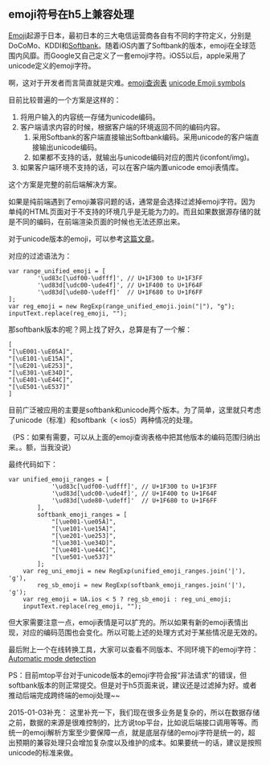 ## emoji符号在h5上兼容处理

[Emoji](http://en.wikipedia.org/wiki/Emoji)起源于日本，最初日本的三大电信运营商各自有不同的字符定义，分别是DoCoMo、KDDI和[Softbank](http://en.wikipedia.org/wiki/Emoji#SoftBank_encoding)。随着iOS内置了Softbank的版本，emoji在全球范围内风靡。而Google又自己定义了一套emoji字符。iOS5以后，apple采用了unicode定义的emoji字符。

啊，这对于开发者而言简直就是灾难。[emoji查询表](http://code.iamcal.com/php/emoji/) [unicode Emoji symbols](http://www.unicode.org/~scherer/emoji4unicode/20091221/utc.html)

目前比较普遍的一个方案是这样的：

1. 将用户输入的内容统一存储为unicode编码。
2. 客户端请求内容的时候，根据客户端的环境返回不同的编码内容。
	1. 采用Softbank的客户端直接输出Softbank编码。采用unicode的客户端直接输出unicode编码。
	2. 如果都不支持的话，就输出与unicode编码对应的图片(iconfont/img)。
3. 如果客户端环境不支持的话，可以在客户端内置unicode emoji表情库。

这个方案是完整的前后端解决方案。

如果是纯前端遇到了emoji兼容问题的话，通常是会选择过滤掉emoji字符。因为单纯的HTML页面对于不支持的环境几乎是无能为力的。而且如果数据源存储的就是不同的编码，在前端渲染页面的时候也无法还原出来。

对于unicode版本的emoji，可以参考[这篇文章](http://crocodillon.com/blog/parsing-emoji-unicode-in-javascript)。

对应的过滤语法为：

```
var range_unified_emoji = [
        '\ud83c[\udf00-\udfff]', // U+1F300 to U+1F3FF
        '\ud83d[\udc00-\ude4f]', // U+1F400 to U+1F64F
        '\ud83d[\ude80-\udeff]'  // U+1F680 to U+1F6FF
];
var reg_emoji = new RegExp(range_unified_emoji.join("|"), "g");
inputText.replace(reg_emoji, "");
```

那softbank版本的呢？网上找了好久，总算是有了一个解：

```
[
"[\uE001-\uE05A]",
"[\uE101-\uE15A]",
"[\uE201-\uE253]",
"[\uE301-\uE34D]",
"[\uE401-\uE44C]",
"[\uE501-\uE537]"
]
```

目前广泛被应用的主要是softbank和unicode两个版本。为了简单，这里就只考虑了unicode（标准）和softbank（< ios5）两种情况的处理。

（PS：如果有需要，可以从上面的emoji查询表格中把其他版本的编码范围归纳出来。。额，当我没说）

最终代码如下：

```
var unified_emoji_ranges = [
            '\ud83c[\udf00-\udfff]', // U+1F300 to U+1F3FF
            '\ud83d[\udc00-\ude4f]', // U+1F400 to U+1F64F
            '\ud83d[\ude80-\udeff]'  // U+1F680 to U+1F6FF
        ],
        softbank_emoji_ranges = [
            "[\ue001-\ue05A]",
            "[\ue101-\ue15A]",
            "[\ue201-\ue253]",
            "[\ue301-\ue34D]",
            "[\ue401-\ue44C]",
            "[\ue501-\ue537]"
        ];
    var reg_uni_emoji = new RegExp(unified_emoji_ranges.join('|'), 'g'),
        reg_sb_emoji = new RegExp(softbank_emoji_ranges.join('|'), 'g');
    var reg_emoji = UA.ios < 5 ? reg_sb_emoji : reg_uni_emoji;
    inputText.replace(reg_emoji, "");
```

但大家需要注意一点，emoji表情是可以扩充的。所以如果有新的emoji表情出现，对应的编码范围也会变化。所以可能上述的处理方式对于某些情况是无效的。

最后附上一个在线转换工具，大家可以查看不同版本、不同环境下的emoji字符：[Automatic mode detection](http://unicodey.com/js-emoji/demo.htm)

PS：目前mtop平台对于unicode版本的emoji字符会报“非法请求”的错误，但softbank版本的则正常提交。但是对于h5页面来说，建议还是过滤掉为好。或者推动后端完成跨终端的emoji处理~~


2015-01-03补充：
这里补充一下，我们现在很多业务是复杂的，所以在数据存储之前，数据的来源是很难控制的，比方说top平台，比如说后端接口调用等等。而统一的emoji解析方案至少要保障一点，就是底层存储的emoji字符是统一的，超出预期的兼容处理只会增加复杂度以及维护的成本。如果要统一的话，建议是按照unicode的标准来做。